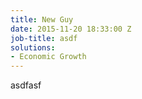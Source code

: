 ```yaml
---
title: New Guy
date: 2015-11-20 18:33:00 Z
job-title: asdf
solutions:
- Economic Growth
---
```


asdfasf